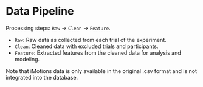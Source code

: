 # Data Pipeline

Processing steps: `Raw` → `Clean` → `Feature`.

- `Raw`: Raw data as collected from each trial of the experiment.
- `Clean`: Cleaned data with excluded trials and participants.
- `Feature`: Extracted features from the cleaned data for analysis and modeling.

Note that iMotions data is only available in the original .csv format and is not integrated into the database.
